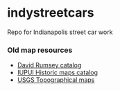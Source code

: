 indystreetcars
==============

Repo for Indianapolis street car work

### Old map resources

- [David Rumsey catalog](http://www.davidrumsey.com/)
- [IUPUI Historic maps catalog](http://www.ulib.iupui.edu/digitalscholarship/collections/HIM)
- [USGS Topographical maps](http://historicalmaps.arcgis.com/usgs/)
